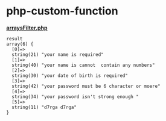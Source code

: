 # php-custom-function

[**arraysFilter.php**](https://github.com/MN-dev/php-custom-function/blob/master/arraysFilter.php)
```
result
array(6) {
  [0]=>
  string(21) "your name is required"
  [1]=>
  string(40) "your name is cannot  contain any numbers"
  [2]=>
  string(30) "your date of birth is required"
  [3]=>
  string(42) "your password must be 6 character or moere"
  [4]=>
  string(34) "your password isn't strong enough "
  [5]=>
  string(11) "d7rga d7rga"
}
```
